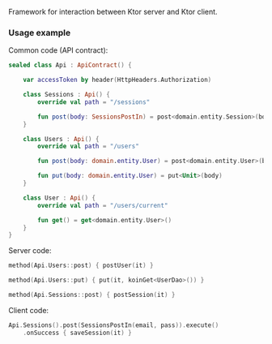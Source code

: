 Framework for interaction between Ktor server and Ktor client.

### Usage example

Common code (API contract):
```kotlin
sealed class Api : ApiContract() {

    var accessToken by header(HttpHeaders.Authorization)

    class Sessions : Api() {
        override val path = "/sessions"

        fun post(body: SessionsPostIn) = post<domain.entity.Session>(body)
    }

    class Users : Api() {
        override val path = "/users"

        fun post(body: domain.entity.User) = post<domain.entity.User>(body)

        fun put(body: domain.entity.User) = put<Unit>(body)
    }

    class User : Api() {
        override val path = "/users/current"

        fun get() = get<domain.entity.User>()
    }
}
```

Server code:
```kotlin
method(Api.Users::post) { postUser(it) }

method(Api.Users::put) { put(it, koinGet<UserDao>()) }

method(Api.Sessions::post) { postSession(it) }
```

Client code:
```kotlin
Api.Sessions().post(SessionsPostIn(email, pass)).execute()
    .onSuccess { saveSession(it) }
```
